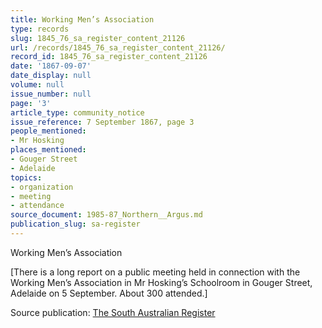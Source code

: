 ```yaml
---
title: Working Men’s Association
type: records
slug: 1845_76_sa_register_content_21126
url: /records/1845_76_sa_register_content_21126/
record_id: 1845_76_sa_register_content_21126
date: '1867-09-07'
date_display: null
volume: null
issue_number: null
page: '3'
article_type: community_notice
issue_reference: 7 September 1867, page 3
people_mentioned:
- Mr Hosking
places_mentioned:
- Gouger Street
- Adelaide
topics:
- organization
- meeting
- attendance
source_document: 1985-87_Northern__Argus.md
publication_slug: sa-register
---
```


Working Men’s Association

[There is a long report on a public meeting held in connection with the Working Men’s Association in Mr Hosking’s Schoolroom in Gouger Street, Adelaide on 5 September.  About 300 attended.]

Source publication: [The South Australian Register](/publications/sa-register/)
